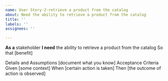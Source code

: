 ```yaml
---
name: User Story-2-retrieve a product from the catalog
about: Need the ability to retrieve a product from the catalog
title: ''
labels: ''
assignees: ''

---
```


**As a** stakeholder
**I need** the ability to retrieve a product from the catalog
So that [benefit]

Details and Assumptions
[document what you know]
Acceptance Criteria
Given [some context]
When [certain action is taken]
Then [the outcome of action is observed]
